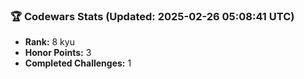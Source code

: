 ### 🏆 Codewars Stats (Updated: 2025-02-26 05:08:41 UTC)

- **Rank:** 8 kyu
- **Honor Points:** 3
- **Completed Challenges:** 1
